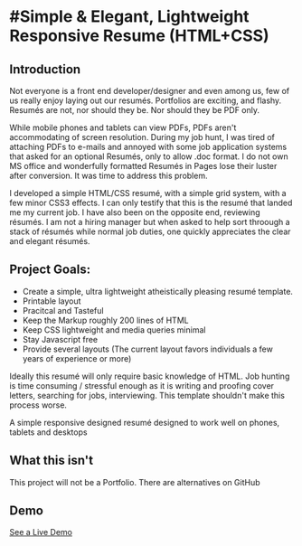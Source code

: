 #Simple & Elegant, Lightweight Responsive Resume (HTML+CSS)
=================================



Introduction
------------
Not everyone is a front end developer/designer and even among us, few of us really enjoy laying out our resumés. Portfolios are exciting, and flashy. Resumés are not, nor should they be. Nor should they be PDF only. 

While mobile phones and  tablets can view PDFs, PDFs aren't accommodating of screen resolution. During my job hunt, I was tired of attaching PDFs to e-mails and annoyed with some job application systems that asked for an optional Resumés, only to allow .doc format. I do not own MS office and wonderfully formatted Resumés in Pages lose their luster after conversion. It was time to address this problem.  

I developed a simple HTML/CSS resumé, with a simple grid system, with a few minor CSS3 effects. I can only testify that this is the resumé that landed me my current job. I have also been on the opposite end, reviewing résumés. I am not a hiring manager but when asked to help sort throough a stack of résumés while normal job duties, one quickly appreciates the clear and elegant résumés.

Project Goals: 
--------------

* Create a simple, ultra lightweight atheistically pleasing resumé template. 
* Printable layout
* Pracitcal and Tasteful
* Keep the Markup roughly 200 lines of HTML
* Keep CSS lightweight and media queries minimal
* Stay Javascript free
* Provide several layouts (The current layout favors individuals a few years of experience or more)

Ideally this resumé will only require basic knowledge of HTML. Job hunting is time consuming / stressful enough as it is writing and proofing cover letters, searching for jobs, interviewing. This template shouldn't make this process worse.

A simple responsive designed resumé designed to work well on phones, tablets and desktops

What this isn't
---------------

This project will not be a Portfolio. There are alternatives on GitHub  


Demo
----

[See a Live Demo](http://htmlpreview.github.io/?https://github.com/fuzzywalrus/Simple-Responsive-Resume-HTML-CSS/blob/master/index.html)


